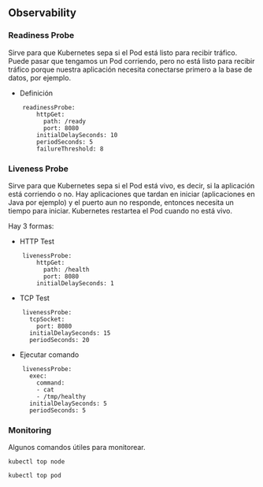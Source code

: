 ## Observability

### Readiness Probe

Sirve para que Kubernetes sepa si el Pod está listo para recibir tráfico. Puede pasar que tengamos un Pod corriendo, pero no está listo para recibir tráfico porque nuestra aplicación necesita conectarse primero a la base de datos, por ejemplo.


* Definición

```
    readinessProbe:
        httpGet:
          path: /ready
          port: 8080
        initialDelaySeconds: 10
        periodSeconds: 5
        failureThreshold: 8
```

### Liveness Probe

Sirve para que Kubernetes sepa si el Pod está vivo, es decir, si la aplicación está corriendo o no. Hay aplicaciones que tardan en iniciar (aplicaciones en Java por ejemplo) y el puerto aun no responde, entonces necesita un tiempo para iniciar. Kubernetes restartea el Pod cuando no está vivo.

Hay 3 formas:

* HTTP Test

```
    livenessProbe:
        httpGet:
          path: /health
          port: 8080
        initialDelaySeconds: 1
```

* TCP Test

```
    livenessProbe:
      tcpSocket:
        port: 8080
      initialDelaySeconds: 15
      periodSeconds: 20
```


* Ejecutar comando

```
    livenessProbe:
      exec:
        command:
        - cat
        - /tmp/healthy
      initialDelaySeconds: 5
      periodSeconds: 5
```

### Monitoring

Algunos comandos útiles para monitorear.

```
kubectl top node
```

```
kubectl top pod
```